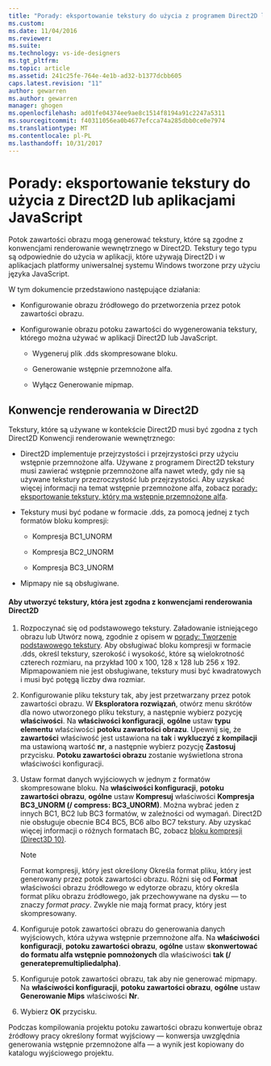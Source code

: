 ```yaml
---
title: "Porady: eksportowanie tekstury do użycia z programem Direct2D lub aplikacje Javascipt | Dokumentacja firmy Microsoft"
ms.custom: 
ms.date: 11/04/2016
ms.reviewer: 
ms.suite: 
ms.technology: vs-ide-designers
ms.tgt_pltfrm: 
ms.topic: article
ms.assetid: 241c25fe-764e-4e1b-ad32-b1377dcbb605
caps.latest.revision: "11"
author: gewarren
ms.author: gewarren
manager: ghogen
ms.openlocfilehash: ad01fe04374ee9ae8c1514f8194a91c2247a5311
ms.sourcegitcommit: f40311056ea0b4677efcca74a285dbb0ce0e7974
ms.translationtype: MT
ms.contentlocale: pl-PL
ms.lasthandoff: 10/31/2017
---
```

# <a name="how-to-export-a-texture-for-use-with-direct2d-or-javascipt-apps"></a>Porady: eksportowanie tekstury do użycia z Direct2D lub aplikacjami JavaScript
Potok zawartości obrazu mogą generować tekstury, które są zgodne z konwencjami renderowanie wewnętrznego w Direct2D. Tekstury tego typu są odpowiednie do użycia w aplikacji, które używają Direct2D i w aplikacjach platformy uniwersalnej systemu Windows tworzone przy użyciu języka JavaScript.  
  
 W tym dokumencie przedstawiono następujące działania:  
  
-   Konfigurowanie obrazu źródłowego do przetworzenia przez potok zawartości obrazu.  
  
-   Konfigurowanie obrazu potoku zawartości do wygenerowania tekstury, którego można używać w aplikacji Direct2D lub JavaScript.  
  
    -   Wygeneruj plik .dds skompresowane bloku.  
  
    -   Generowanie wstępnie przemnożone alfa.  
  
    -   Wyłącz Generowanie mipmap.  
  
## <a name="rendering-conventions-in-direct2d"></a>Konwencje renderowania w Direct2D  
 Tekstury, które są używane w kontekście Direct2D musi być zgodna z tych Direct2D Konwencji renderowanie wewnętrznego:  
  
-   Direct2D implementuje przejrzystości i przejrzystości przy użyciu wstępnie przemnożone alfa. Używane z programem Direct2D tekstury musi zawierać wstępnie przemnożone alfa nawet wtedy, gdy nie są używane tekstury przezroczystość lub przejrzystości. Aby uzyskać więcej informacji na temat wstępnie przemnożone alfa, zobacz [porady: eksportowanie tekstury, który ma wstępnie przemnożone alfa](../designers/how-to-export-a-texture-that-has-premultiplied-alpha.md).  
  
-   Tekstury musi być podane w formacie .dds, za pomocą jednej z tych formatów bloku kompresji:  
  
    -   Kompresja BC1_UNORM  
  
    -   Kompresja BC2_UNORM  
  
    -   Kompresja BC3_UNORM  
  
-   Mipmapy nie są obsługiwane.  
  
#### <a name="to-create-a-texture-thats-compatible-with-direct2d-rendering-conventions"></a>Aby utworzyć tekstury, która jest zgodna z konwencjami renderowania Direct2D  
  
1.  Rozpoczynać się od podstawowego tekstury. Załadowanie istniejącego obrazu lub Utwórz nową, zgodnie z opisem w [porady: Tworzenie podstawowego tekstury](../designers/how-to-create-a-basic-texture.md). Aby obsługiwać bloku kompresji w formacie .dds, określ tekstury, szerokość i wysokość, które są wielokrotność czterech rozmiaru, na przykład 100 x 100, 128 x 128 lub 256 x 192. Mipmapowaniem nie jest obsługiwane, tekstury musi być kwadratowych i musi być potęgą liczby dwa rozmiar.  
  
2.  Konfigurowanie pliku tekstury tak, aby jest przetwarzany przez potok zawartości obrazu. W **Eksploratora rozwiązań**, otwórz menu skrótów dla nowo utworzonego pliku tekstury, a następnie wybierz pozycję **właściwości**. Na **właściwości konfiguracji**, **ogólne** ustaw **typu elementu** właściwości **potoku zawartości obrazu**. Upewnij się, że **zawartości** właściwość jest ustawiona na **tak** i **wykluczyć z kompilacji** ma ustawioną wartość **nr**, a następnie wybierz pozycję  **Zastosuj** przycisku. **Potoku zawartości obrazu** zostanie wyświetlona strona właściwości konfiguracji.  
  
3.  Ustaw format danych wyjściowych w jednym z formatów skompresowane bloku. Na **właściwości konfiguracji**, **potoku zawartości obrazu**, **ogólne** ustaw **Kompresuj** właściwości  **Kompresja BC3_UNORM (/ compress: BC3_UNORM)**. Można wybrać jeden z innych BC1, BC2 lub BC3 formatów, w zależności od wymagań. Direct2D nie obsługuje obecnie BC4 BC5, BC6 albo BC7 tekstury. Aby uzyskać więcej informacji o różnych formatach BC, zobacz [bloku kompresji (Direct3D 10)](http://msdn.microsoft.com/library/windows/desktop/bb694531.aspx).  
  
    > [!NOTE]
    >  Format kompresji, który jest określony Określa format pliku, który jest generowany przez potok zawartości obrazu. Różni się od **Format** właściwości obrazu źródłowego w edytorze obrazu, który określa format pliku obrazu źródłowego, jak przechowywane na dysku — to znaczy *format pracy*. Zwykle nie mają format pracy, który jest skompresowany.  
  
4.  Konfiguruje potok zawartości obrazu do generowania danych wyjściowych, która używa wstępnie przemnożone alfa. Na **właściwości konfiguracji**, **potoku zawartości obrazu**, **ogólne** ustaw **skonwertować do formatu alfa wstępnie pomnożonych** dla właściwości **tak (/ generatepremultipliedalpha)**.  
  
5.  Konfiguruje potok zawartości obrazu, tak aby nie generować mipmapy. Na **właściwości konfiguracji**, **potoku zawartości obrazu**, **ogólne** ustaw **Generowanie Mips** właściwości **Nr**.  
  
6.  Wybierz **OK** przycisku.  
  
 Podczas kompilowania projektu potoku zawartości obrazu konwertuje obraz źródłowy pracy określony format wyjściowy — konwersja uwzględnia generowania wstępnie przemnożone alfa — a wynik jest kopiowany do katalogu wyjściowego projektu.